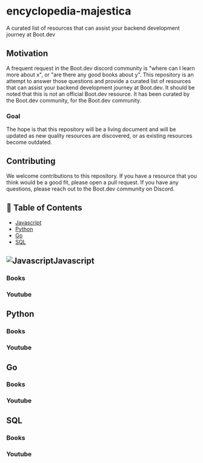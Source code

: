 # encyclopedia-majestica
A curated list of resources that can assist your backend development journey at Boot.dev

## Motivation

A frequent request in the Boot.dev discord community is "where can I learn more about x", or "are there any good books about y".
This repository is an attempt to answer those questions and provide a curated list of resources that can assist your backend development journey at Boot.dev.
It should be noted that this is not an official Boot.dev resource. It has been curated by the Boot.dev community, for the Boot.dev community.

### Goal
The hope is that this repository will be a living document and will be updated as new quality resources are discovered, or as existing resources become outdated.

## Contributing

We welcome contributions to this repository. If you have a resource that you think would be a good fit, please open a pull request. If you have any questions, please reach out to the Boot.dev community on Discord.


## :book: Table of Contents

- [Javascript](#javascript)
- [Python](#python)
- [Go](#go)
- [SQL](#sql)

## ![Javascript](https://skillicons.dev/icons?i=js)Javascript
### Books
### Youtube
## Python
### Books
### Youtube
## Go
### Books
### Youtube
## SQL
### Books
### Youtube
